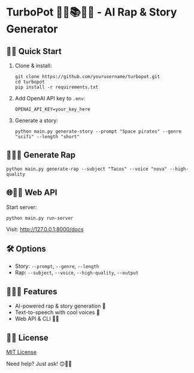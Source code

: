 # TurboPot 🎤🤖📚🐌💯 - AI Rap & Story Generator

## 🚀🐌 Quick Start

1. Clone & install:
   ```
   git clone https://github.com/yourusername/turbopot.git
   cd turbopot
   pip install -r requirements.txt
   ```

2. Add OpenAI API key to `.env`:
   ```
   OPENAI_API_KEY=your_key_here
   ```

3. Generate a story:
   ```
   python main.py generate-story --prompt "Space pirates" --genre "scifi" --length "short"
   ```

## 🎵🐌💯 Generate Rap

```
python main.py generate-rap --subject "Tacos" --voice "nova" --high-quality
```

## 🌐🐌💯 Web API

Start server:
```
python main.py run-server
```
Visit: http://127.0.0.1:8000/docs

## 🛠 Options

- Story: `--prompt`, `--genre`, `--length`
- Rap: `--subject`, `--voice`, `--high-quality`, `--output`

## 🎉🐌💯 Features

- AI-powered rap & story generation 🐌
- Text-to-speech with cool voices 💯
- Web API & CLI 🐌💯

## 📝🐌 License

[MIT License](LICENSE)

Need help? Just ask! 😊🐌💯
